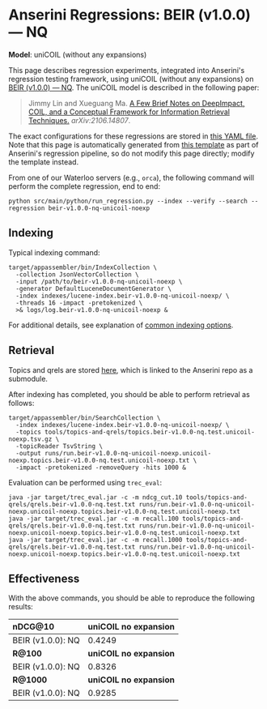# Anserini Regressions: BEIR (v1.0.0) &mdash; NQ

**Model**: uniCOIL (without any expansions)

This page describes regression experiments, integrated into Anserini's regression testing framework, using uniCOIL (without any expansions) on [BEIR (v1.0.0) &mdash; NQ](http://beir.ai/).
The uniCOIL model is described in the following paper:

> Jimmy Lin and Xueguang Ma. [A Few Brief Notes on DeepImpact, COIL, and a Conceptual Framework for Information Retrieval Techniques.](https://arxiv.org/abs/2106.14807) _arXiv:2106.14807_.

The exact configurations for these regressions are stored in [this YAML file](../../src/main/resources/regression/beir-v1.0.0-nq-unicoil-noexp.yaml).
Note that this page is automatically generated from [this template](../../src/main/resources/docgen/templates/beir-v1.0.0-nq-unicoil-noexp.template) as part of Anserini's regression pipeline, so do not modify this page directly; modify the template instead.

From one of our Waterloo servers (e.g., `orca`), the following command will perform the complete regression, end to end:

```
python src/main/python/run_regression.py --index --verify --search --regression beir-v1.0.0-nq-unicoil-noexp
```

## Indexing

Typical indexing command:

```
target/appassembler/bin/IndexCollection \
  -collection JsonVectorCollection \
  -input /path/to/beir-v1.0.0-nq-unicoil-noexp \
  -generator DefaultLuceneDocumentGenerator \
  -index indexes/lucene-index.beir-v1.0.0-nq-unicoil-noexp/ \
  -threads 16 -impact -pretokenized \
  >& logs/log.beir-v1.0.0-nq-unicoil-noexp &
```

For additional details, see explanation of [common indexing options](../../docs/common-indexing-options.md).

## Retrieval

Topics and qrels are stored [here](https://github.com/castorini/anserini-tools/tree/master/topics-and-qrels), which is linked to the Anserini repo as a submodule.

After indexing has completed, you should be able to perform retrieval as follows:

```
target/appassembler/bin/SearchCollection \
  -index indexes/lucene-index.beir-v1.0.0-nq-unicoil-noexp/ \
  -topics tools/topics-and-qrels/topics.beir-v1.0.0-nq.test.unicoil-noexp.tsv.gz \
  -topicReader TsvString \
  -output runs/run.beir-v1.0.0-nq-unicoil-noexp.unicoil-noexp.topics.beir-v1.0.0-nq.test.unicoil-noexp.txt \
  -impact -pretokenized -removeQuery -hits 1000 &
```

Evaluation can be performed using `trec_eval`:

```
java -jar target/trec_eval.jar -c -m ndcg_cut.10 tools/topics-and-qrels/qrels.beir-v1.0.0-nq.test.txt runs/run.beir-v1.0.0-nq-unicoil-noexp.unicoil-noexp.topics.beir-v1.0.0-nq.test.unicoil-noexp.txt
java -jar target/trec_eval.jar -c -m recall.100 tools/topics-and-qrels/qrels.beir-v1.0.0-nq.test.txt runs/run.beir-v1.0.0-nq-unicoil-noexp.unicoil-noexp.topics.beir-v1.0.0-nq.test.unicoil-noexp.txt
java -jar target/trec_eval.jar -c -m recall.1000 tools/topics-and-qrels/qrels.beir-v1.0.0-nq.test.txt runs/run.beir-v1.0.0-nq-unicoil-noexp.unicoil-noexp.topics.beir-v1.0.0-nq.test.unicoil-noexp.txt
```

## Effectiveness

With the above commands, you should be able to reproduce the following results:

| **nDCG@10**                                                                                                  | **uniCOIL no expansion**|
|:-------------------------------------------------------------------------------------------------------------|-----------|
| BEIR (v1.0.0): NQ                                                                                            | 0.4249    |
| **R@100**                                                                                                    | **uniCOIL no expansion**|
| BEIR (v1.0.0): NQ                                                                                            | 0.8326    |
| **R@1000**                                                                                                   | **uniCOIL no expansion**|
| BEIR (v1.0.0): NQ                                                                                            | 0.9285    |
